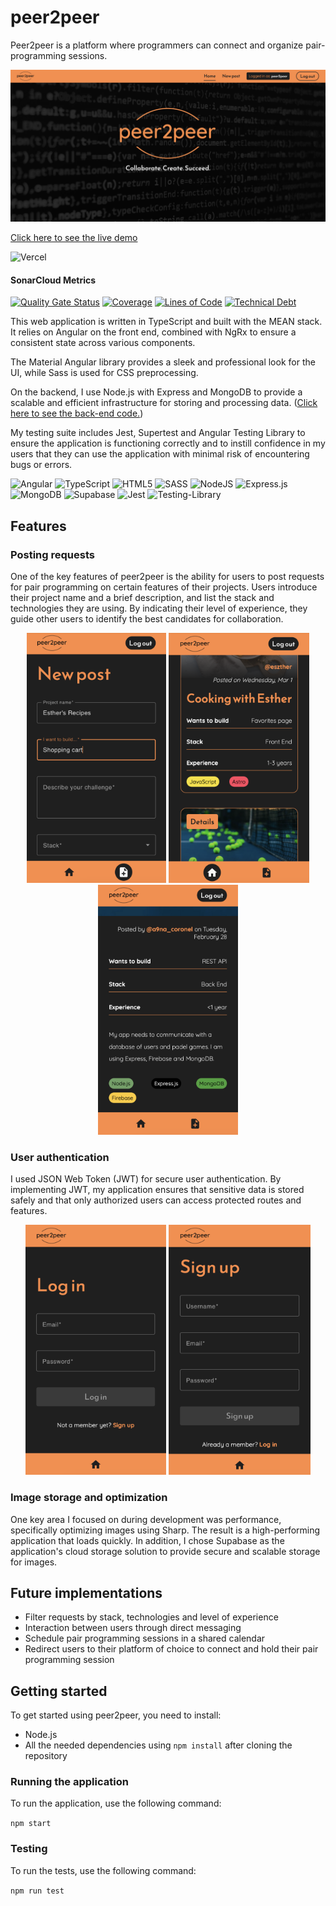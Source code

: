 # peer2peer

Peer2peer is a platform where programmers can connect and organize pair-programming sessions.

<img src="images/hero-desktop.png" alt="Screenshot of the hero section" width="value" width="400">

[Click here to see the live demo](https://peer2peer.vercel.app/)

![Vercel](https://vercelbadge.vercel.app/api/ingeheeringa/peer2peer-front)

#### SonarCloud Metrics

[![Quality Gate Status](https://sonarcloud.io/api/project_badges/measure?project=IngeHeeringa_peer2peer-front&metric=alert_status)](https://sonarcloud.io/summary/new_code?id=IngeHeeringa_peer2peer-front)
[![Coverage](https://sonarcloud.io/api/project_badges/measure?project=IngeHeeringa_peer2peer-front&metric=coverage)](https://sonarcloud.io/summary/new_code?id=IngeHeeringa_peer2peer-front)
[![Lines of Code](https://sonarcloud.io/api/project_badges/measure?project=IngeHeeringa_peer2peer-front&metric=ncloc)](https://sonarcloud.io/summary/new_code?id=IngeHeeringa_peer2peer-front)
[![Technical Debt](https://sonarcloud.io/api/project_badges/measure?project=IngeHeeringa_peer2peer-front&metric=sqale_index)](https://sonarcloud.io/summary/new_code?id=IngeHeeringa_peer2peer-front)

This web application is written in TypeScript and built with the MEAN stack. It relies on Angular on the front end, combined with NgRx to ensure a consistent state across various components.

The Material Angular library provides a sleek and professional look for the UI, while Sass is used for CSS preprocessing.

On the backend, I use Node.js with Express and MongoDB to provide a scalable and efficient infrastructure for storing and processing data. ([Click here to see the back-end code.](https://github.com/IngeHeeringa/peer2peer-back))

My testing suite includes Jest, Supertest and Angular Testing Library to ensure the application is functioning correctly and to instill confidence in my users that they can use the application with minimal risk of encountering bugs or errors.

![Angular](https://img.shields.io/badge/angular-%23DD0031.svg?style=for-the-badge&logo=angular&logoColor=white)
![TypeScript](https://img.shields.io/badge/typescript-%23007ACC.svg?style=for-the-badge&logo=typescript&logoColor=white)
![HTML5](https://img.shields.io/badge/html5-%23E34F26.svg?style=for-the-badge&logo=html5&logoColor=white)
![SASS](https://img.shields.io/badge/SASS-hotpink.svg?style=for-the-badge&logo=SASS&logoColor=white)
![NodeJS](https://img.shields.io/badge/node.js-6DA55F?style=for-the-badge&logo=node.js&logoColor=white)
![Express.js](https://img.shields.io/badge/express.js-%23404d59.svg?style=for-the-badge&logo=express&logoColor=%2361DAFB)
![MongoDB](https://img.shields.io/badge/MongoDB-%234ea94b.svg?style=for-the-badge&logo=mongodb&logoColor=white)
![Supabase](https://img.shields.io/badge/Supabase-3ECF8E?style=for-the-badge&logo=supabase&logoColor=white)
![Jest](https://img.shields.io/badge/-jest-%23C21325?style=for-the-badge&logo=jest&logoColor=white)
![Testing-Library](https://img.shields.io/badge/-TestingLibrary-%23E33332?style=for-the-badge&logo=testing-library&logoColor=white)

## Features

### Posting requests

One of the key features of peer2peer is the ability for users to post requests for pair programming on certain features of their projects. Users introduce their project name and a brief description, and list the stack and technologies they are using. By indicating their level of experience, they guide other users to identify the best candidates for collaboration.

<p align="middle">
<img src="images/new-post.png" alt="Screenshot of submit form" width="value" height="400"> <img src="images/post.png" alt="Screenshot of post" width="value" height="400"> <img src="images/detail.png" alt="Screenshot of post detail" width="value" height="400">
</p>

### User authentication

I used JSON Web Token (JWT) for secure user authentication. By implementing JWT, my application ensures that sensitive data is stored safely and that only authorized users can access protected routes and features.

<p align="middle">
<img src="images/login.png" alt="Screenshot of login form" width="value" height="400"> <img src="images/sign-up.png" alt="Screenshot of register form" width="value" height="400">
</p>

### Image storage and optimization

One key area I focused on during development was performance, specifically optimizing images using Sharp. The result is a high-performing application that loads quickly. In addition, I chose Supabase as the application's cloud storage solution to provide secure and scalable storage for images.

## Future implementations

- Filter requests by stack, technologies and level of experience
- Interaction between users through direct messaging
- Schedule pair programming sessions in a shared calendar
- Redirect users to their platform of choice to connect and hold their pair programming session

## Getting started

To get started using peer2peer, you need to install:

- Node.js
- All the needed dependencies using <code>npm install</code> after cloning the repository

### Running the application

To run the application, use the following command:

<code>npm start</code>

### Testing

To run the tests, use the following command:

<code>npm run test</code>
